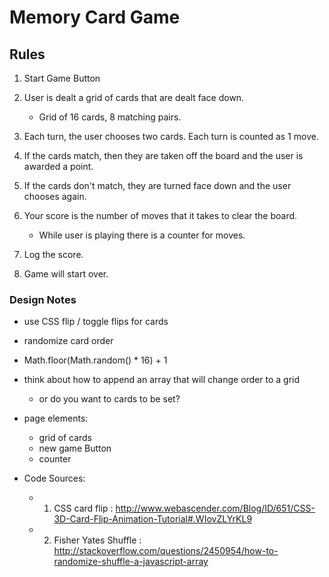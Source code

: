 
# Memory Card Game

## Rules

1. Start Game Button

2. User is dealt a grid of cards that are dealt face down.  
    - Grid of 16 cards, 8 matching pairs.

3. Each turn, the user chooses two cards. Each turn is counted as 1 move.

4. If the cards match, then they are taken off the board and the user is awarded a point.

5. If the cards don't match, they are turned face down and the user chooses again.

6. Your score is the number of moves that it takes to clear the board.
    - While user is playing there is a counter for moves.

7. Log the score.

8. Game will start over.

### Design Notes

* use CSS flip / toggle flips for cards

* randomize card order
* Math.floor(Math.random() * 16) + 1

* think about how to append an array that will change order to a grid
    - or do you want to cards to be set?

* page elements:
    - grid of cards
    - new game Button
    - counter

* Code Sources:
  - 1. CSS card flip : http://www.webascender.com/Blog/ID/651/CSS-3D-Card-Flip-Animation-Tutorial#.WIovZLYrKL9
  - 2. Fisher Yates Shuffle :
  http://stackoverflow.com/questions/2450954/how-to-randomize-shuffle-a-javascript-array
